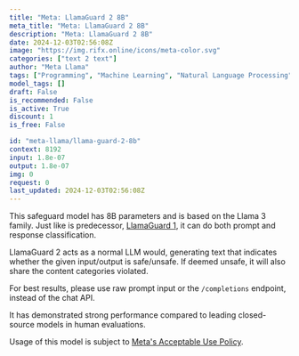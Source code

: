 ```yaml
---
title: "Meta: LlamaGuard 2 8B"
meta_title: "Meta: LlamaGuard 2 8B"
description: "Meta: LlamaGuard 2 8B"
date: 2024-12-03T02:56:08Z
image: "https://img.rifx.online/icons/meta-color.svg"
categories: ["text 2 text"]
author: "Meta Llama"
tags: ["Programming", "Machine Learning", "Natural Language Processing", "Ethics", "Chatbots"]
model_tags: []
draft: False
is_recommended: False
is_active: True
discount: 1
is_free: False

id: "meta-llama/llama-guard-2-8b"
context: 8192
input: 1.8e-07
output: 1.8e-07
img: 0
request: 0
last_updated: 2024-12-03T02:56:08Z
---
```


This safeguard model has 8B parameters and is based on the Llama 3 family. Just like is predecessor, [LlamaGuard 1](https://huggingface.co/meta-llama/LlamaGuard-7b), it can do both prompt and response classification.

LlamaGuard 2 acts as a normal LLM would, generating text that indicates whether the given input/output is safe/unsafe. If deemed unsafe, it will also share the content categories violated.

For best results, please use raw prompt input or the `/completions` endpoint, instead of the chat API.

It has demonstrated strong performance compared to leading closed-source models in human evaluations.

Usage of this model is subject to [Meta's Acceptable Use Policy](https://www.llama.com/llama3/use-policy/).

